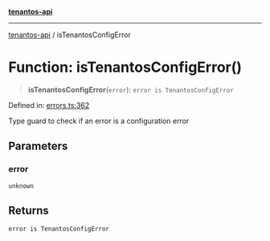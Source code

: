 [**tenantos-api**](../README.md)

***

[tenantos-api](../globals.md) / isTenantosConfigError

# Function: isTenantosConfigError()

> **isTenantosConfigError**(`error`): `error is TenantosConfigError`

Defined in: [errors.ts:362](https://github.com/shadmanZero/tenantos-api/blob/fe61944d7cb3ee6cc3061a8309e45287291cb501/src/errors.ts#L362)

Type guard to check if an error is a configuration error

## Parameters

### error

`unknown`

## Returns

`error is TenantosConfigError`
